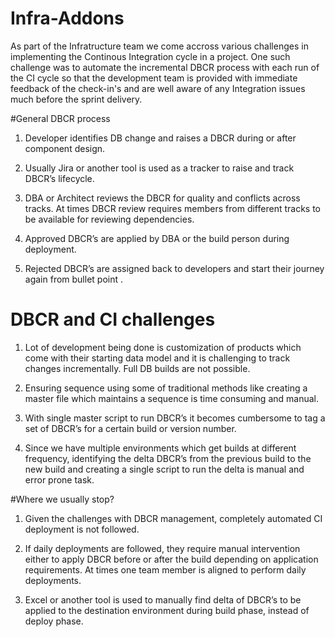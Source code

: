 # Infra-Addons

As part of the Infratructure team we come accross various challenges in implementing the Continous Integration cycle in a project.
One such challenge was to automate the incremental DBCR process with each run of the CI cycle so that the development team is provided with immediate feedback 
of the check-in's and are well aware of any Integration issues much before the sprint delivery.

#General DBCR process

1. Developer identifies DB change and raises a DBCR during or after component design.

2. Usually Jira or another tool is used as a tracker to raise and track DBCR’s lifecycle.

3. DBA or Architect reviews the DBCR for quality and conflicts across tracks. At times DBCR review requires members from different 
tracks to be available for reviewing dependencies.

4. Approved DBCR’s are applied by DBA or the build person during deployment.

5. Rejected DBCR’s are assigned back to developers and start their journey again from bullet point .

# DBCR and CI challenges

1. Lot of development being done is customization of products which come with their starting data model and it is challenging to track changes incrementally. 
Full DB builds are not possible.

2. Ensuring sequence using some of traditional methods like creating a master file which maintains a sequence is time consuming and manual.

3. With single master script to run DBCR’s it becomes cumbersome to tag a set of DBCR’s for a certain build or version number. 

4. Since we have multiple environments which get builds at different frequency, identifying the delta DBCR’s from  the previous build to the new build and creating a 
single script to run the delta is manual and error prone task.

#Where we usually stop?

1. Given the challenges with DBCR management, completely automated CI deployment is not followed.

2. If daily deployments are followed, they require manual intervention either to apply DBCR before or after the build depending on application requirements. 
At times one team member is aligned to perform daily deployments.

3. Excel or another tool is used to manually find delta of DBCR’s to be applied to the destination environment during build phase, instead of deploy phase.


